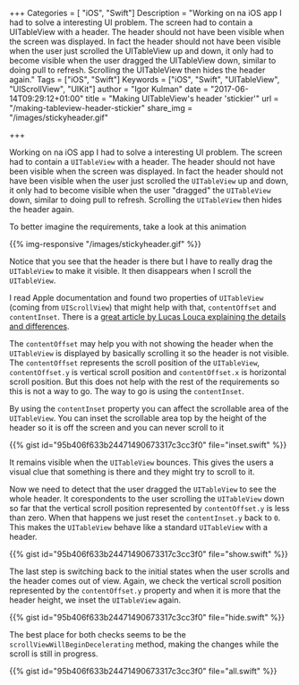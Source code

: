 +++
Categories = [ "iOS", "Swift"]
Description = "Working on na iOS app I had to solve a interesting UI problem. The screen had to contain a UITableView with a header. The header should not have been visible when the screen was displayed. In fact the header should not have been visible when the user just scrolled the UITableView up and down, it only had to become visible when the user dragged the UITableView down, similar to doing pull to refresh. Scrolling the UITableView then hides the header again."
Tags = ["iOS", "Swift"]
Keywords = ["iOS", "Swift", "UITableView", "UIScrollView", "UIKit"]
author = "Igor Kulman"
date = "2017-06-14T09:29:12+01:00"
title = "Making UITableView's header 'stickier'"
url = "/making-tableview-header-stickier"
share_img = "/images/stickyheader.gif"

+++

Working on na iOS app I had to solve a interesting UI problem. The screen had to contain a `UITableView` with a header. The header should not have been visible when the screen was displayed. In fact the header should not have been visible when the user just scrolled the `UITableView` up and down, it only had to become visible when the user "dragged" the `UITableView` down, similar to doing pull to refresh. Scrolling the `UITableView` then hides the header again. 

To better imagine the requirements, take a look at this animation

{{% img-responsive "/images/stickyheader.gif" %}}

Notice that you see that the header is there but I have to really drag the `UITableView` to make it visible. It then disappears when I scroll the `UITableView`. 

<!--more-->

I read Apple documentation and found two properties of `UITableView` (coming from `UIScrollView`) that might help with that, `contentOffset` and `contentInset`. There is a [great article by Lucas Louca explaining the details and differences](https://lucaslouca.com/understanding-the-contentoffset-and-contentinset-properties-of-the-uiscrollview-class/). 

The `contentOffset` may help you with not showing the header when the `UITableView` is displayed by basically scrolling it so the header is not visible. The `contentOffset` represents the scroll position of the  `UITableView`, `contentOffset.y` is vertical scroll position and `contentOffset.x` is horizontal scroll position. But this does not help with the rest of the requirements so this is not a way to go. The way to go is using the `contentInset`. 

By using the `contentInset` property you can affect the scrollable area of the `UITableView`. You can inset the scrollable area top by the height of the header so it is off the screen and you can never scroll to it

{{% gist id="95b406f633b24471490673317c3cc3f0" file="inset.swift" %}}

It remains visible when the `UITableView` bounces. This gives the users a visual clue that something is there and they might try to scroll to it. 

Now we need to detect that the user dragged the `UITableView` to see the whole header. It corespondents to the user scrolling the `UITableView` down so far that the vertical scroll position represented by `contentOffset.y` is less than zero. When that happens we just reset the `contentInset.y` back to `0`. This makes the `UITableView` behave like a standard `UITableView` with a header. 

{{% gist id="95b406f633b24471490673317c3cc3f0" file="show.swift" %}}

The last step is switching back to the initial states when the user scrolls and the header comes out of view. Again, we check the vertical scroll position represented by the `contentOffset.y` property and when it is more that the header height, we inset the `UITableView` again. 

{{% gist id="95b406f633b24471490673317c3cc3f0" file="hide.swift" %}}

The best place for both checks seems to be the `scrollViewWillBeginDecelerating` method, making the changes while the scroll is still in progress.

{{% gist id="95b406f633b24471490673317c3cc3f0" file="all.swift" %}}